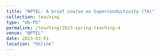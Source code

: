 ```yaml
---
title: "NPTEL: A brief course on Superconductivity (TA)"
collection: teaching
type: "UG-PG"
permalink: /teaching/2023-spring-teaching-4
venue: "NPTEL"
date: 2023-03-01
location: "Online"
---
```

